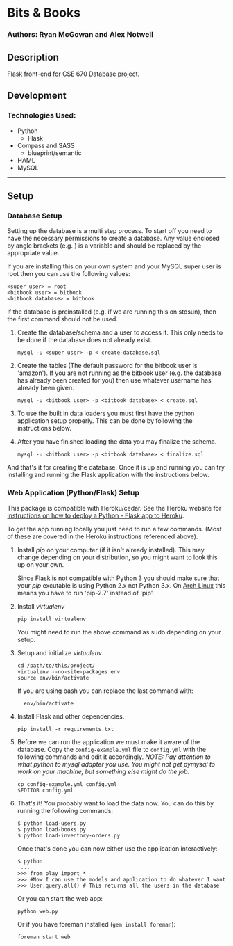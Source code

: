 # Bits & Books
### Authors: Ryan McGowan and Alex Notwell

## Description

Flask front-end for CSE 670 Database project.

## Development

### Technologies Used:

* Python
    * Flask
* Compass and SASS
    * blueprint/semantic
* HAML
* MySQL

--------
## Setup

### Database Setup

Setting up the database is a multi step process. To start off you need to have
the necessary permissions to create a database. Any value enclosed by angle
brackets (e.g. <variable>) is a variable and should be replaced by the
appropriate value.

If you are installing this on your own system and your MySQL super user is root
then you can use the following values:

    <super user> = root
    <bitbook user> = bitbook
    <bitbook database> = bitbook

If the database is preinstalled (e.g. if we are running this on stdsun), then
the first command should not be used.

1.  Create the database/schema and a user to access it. This only needs to be
    done if the database does not already exist.

        mysql -u <super user> -p < create-database.sql

2.  Create the tables (The default password for the bitbook user is 'amazon'). If
    you are not running as the bitbook user (e.g. the database has already been
    created for you) then use whatever username has already been given.

        mysql -u <bitbook user> -p <bitbook database> < create.sql

3.  To use the built in data loaders you must first have the python application
    setup properly.  This can be done by following the instructions below.

4.  After you have finished loading the data you may finalize the schema.

        mysql -u <bitbook user> -p <bitbook database> < finalize.sql

And that's it for creating the database. Once it is up and running you can try
installing and running the Flask application with the instructions below.

### Web Application (Python/Flask) Setup

This package is compatible with Heroku/cedar. See the Heroku website for
[instructions on how to deploy a Python - Flask app to
Heroku](http://devcenter.heroku.com/articles/python).

To get the app running locally you just need to run a few commands. (Most of
these are covered in the Heroku instructions referenced above).

1.  Install *pip* on your computer (if it isn't already installed). This may change
    depending on your distribution, so you might want to look this up on your
    own.

    Since Flask is not compatible with Python 3 you should make sure that your
    *pip* excutable is using Python 2.x not Python 3.x. On [Arch
    Linux](http://www.archlinux.org) this means you have to run 'pip-2.7' instead
    of 'pip'.

2.  Install *virtualenv*

        pip install virtualenv

    You might need to run the above command as sudo depending on your setup.

3.  Setup and initialize *virtualenv*.

        cd /path/to/this/project/
        virtualenv --no-site-packages env
        source env/bin/activate

    If you are using bash you can replace the last command with: 

        . env/bin/activate

4.  Install Flask and other dependencies.

        pip install -r requirements.txt

5.  Before we can run the application we must make it aware of the database.
    Copy the `config-example.yml` file to `config.yml` with the following
    commands and edit it accordingly. *NOTE: Pay attention to what python to
    mysql adapter you use. You might not get pymysql to work on your machine,
    but something else might do the job.*

        cp config-example.yml config.yml
        $EDITOR config.yml

6.  That's it! You probably want to load the data now. You can do this by
    running the following commands: 

        $ python load-users.py
        $ python load-books.py
        $ python load-inventory-orders.py

    Once that's done you can now either use the application interactively:

        $ python
        ....
        >>> from play import *
        >>> #Now I can use the models and application to do whatever I want
        >>> User.query.all() # This returns all the users in the database

    Or you can start the web app:

        python web.py
 
    Or if you have foreman installed (`gem install foreman`):

        foreman start web

